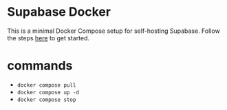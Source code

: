 # Supabase Docker

This is a minimal Docker Compose setup for self-hosting Supabase. Follow the steps [here](https://supabase.com/docs/guides/hosting/docker) to get started.

# commands

- `docker compose pull`
- `docker compose up -d`
- `docker compose stop`